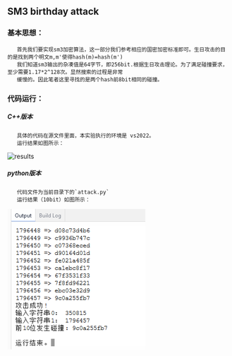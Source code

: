 
## SM3 birthday attack   

### 基本思想：                        
       首先我们要实现sm3加密算法，这一部分我们参考相应的国密加密标准即可。生日攻击的目的是找到两个明文m,m'使得hash(m)=hash(m')      
       我们知道sm3输出的杂凑值是64字节，即256bit.根据生日攻击理论。为了满足碰撞要求，至少需要1.17*2^128次。显然搜索的过程是非常     
       缓慢的。因此笔者这里寻找的是两个hash前8bit相同的碰撞。      
### 代码运行：   
##### C++版本
       具体的代码在源文件里面，本实验执行的环境是 vs2022。   
       运行结果如图所示：   
   ![results](https://user-images.githubusercontent.com/109323169/181401455-5f503870-ab30-4b19-8e49-8cacaaa9934c.png)
##### python版本
       代码文件为当前目录下的`attack.py`
       运行结果（10bit）如图所示：
   ![results](https://github.com/sduljl/project/blob/main/SM3-%E7%94%9F%E6%97%A5%E6%94%BB%E5%87%BB/10.png)
